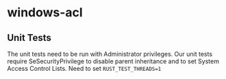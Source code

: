 # windows-acl

## Unit Tests
The unit tests need to be run with Administrator privileges. Our unit tests require SeSecurityPrivilege to disable parent inheritance and to set System Access Control Lists. Need to set `RUST_TEST_THREADS=1`